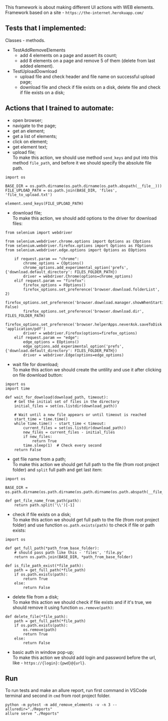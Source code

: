 This framework is about making different UI actions with WEB elements.
Framework based on a site - ```https://the-internet.herokuapp.com/```

## Tests that I implemented:
Classes - methods.
* TestAddRemoveElements
    + add 4 elements on a page and assert its count;
    + add 8 elements on a page and remove 5 of them (delete from last added element).
* TestUploadDownload
    + upload file and check header and file name on successful upload page;
    + download file and check if file exists on a disk, delete file and check if file exists on a disk;

## Actions that I trained to automate:
* open browser;
* navigate to the page;
* get an element;
* get a list of elements;
* click on element;
* get element text;
* upload file;  
To make this action, we should use method ```send_keys``` and put into this method ```file_path```, and before it we should specify the absolute file path.
```
import os

BASE_DIR = os.path.dirname(os.path.dirname(os.path.abspath(__file__)))
FILE_UPLOAD_PATH = os.path.join(BASE_DIR, 'files', 'file_to_upload.txt')

element.send_keys(FILE_UPLOAD_PATH)
```

* download file;  
To make this action, we should add options to the driver for download files:
```
from selenium import webdriver

from selenium.webdriver.chrome.options import Options as COptions
from selenium.webdriver.firefox.options import Options as FOptions
from selenium.webdriver.edge.options import Options as EOptions

    if request.param == "chrome":
        chrome_options = COptions()
        chrome_options.add_experimental_option('prefs', {'download.default_directory': FILES_FOLDER_PATH})
        driver = webdriver.Chrome(options=chrome_options)
    elif request.param == "firefox":
        firefox_options = FOptions()
        firefox_options.set_preference('browser.download.folderList', 2)
        firefox_options.set_preference('browser.download.manager.showWhenStarting', False)
        firefox_options.set_preference('browser.download.dir', FILES_FOLDER_PATH)
        firefox_options.set_preference('browser.helperApps.neverAsk.saveToDisk', 'application/pdf')
        driver = webdriver.Firefox(options=firefox_options)
    elif request.param == "edge":
        edge_options = EOptions()
        edge_options.add_experimental_option('prefs', {'download.default_directory': FILES_FOLDER_PATH})
        driver = webdriver.Edge(options=edge_options)
```

* wait file for download;  
To make this action we should create the untility and use it after clicking on file download button:
```
import os
import time

def wait_for_download(download_path, timeout):
    # Get the initial set of files in the directory
    initial_files = set(os.listdir(download_path))
    
    # Wait until a new file appears or until timeout is reached
    start_time = time.time()
    while time.time() - start_time < timeout:
        current_files = set(os.listdir(download_path))
        new_files = current_files - initial_files
        if new_files:
            return True
        time.sleep(1)  # Check every second
    return False
```

* get file name from a path;  
To make this action we should get full path to the file (from root project folder) and ```split``` full path and get last item:
```
import os

BASE_DIR = os.path.dirname(os.path.dirname(os.path.dirname(os.path.abspath(__file__))))

def get_file_name_from_path(path):
    return path.split('\\')[-1]
```

* check if file exists on a disk;  
To make this action we should get full path to the file (from root project folder) and use function ```os.path.exists(path)``` to check if file or path exists:
```
import os

def get_full_path(*path_from_base_folder):
    # should pass path like this - 'files', 'file.py'
    return os.path.join(BASE_DIR, *path_from_base_folder)

def is_file_path_exist(*file_path):
    path = get_full_path(*file_path)
    if os.path.exists(path):
        return True
    else:
        return False
```

* delete file from a disk;  
To make this action we should check if file exists and if it's true, we should remove it using function ```os.remove(path)```:
```
def delete_file(*file_path):
    path = get_full_path(*file_path)
    if os.path.exists(path):
        os.remove(path)
        return True
    else:
        return False
```

* basic auth in window pop-up;  
To make this action we should add login and password before the url, like - ```https://{login}:{pwd}@{url}```.

## Run
To run tests and make an allure report, run first command in VSCode terminal and second in ```cmd``` from root project folder.
```
python -m pytest -m add_remove_elements -v -n 3 --alluredir="./Reports"
allure serve "./Reports"
```
